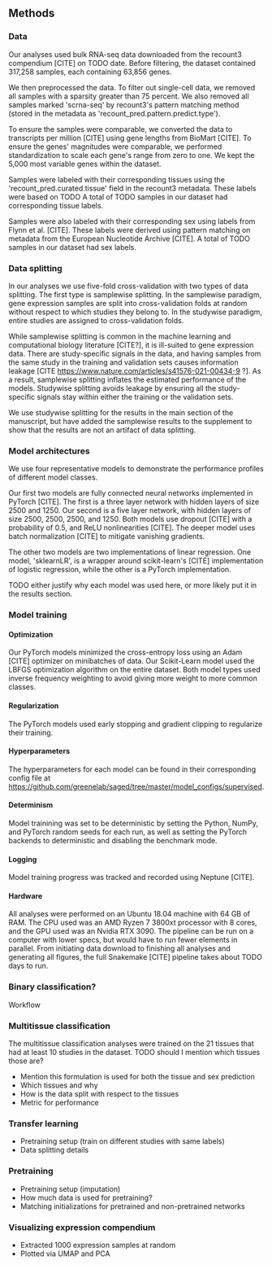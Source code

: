## Methods

### Data
Our analyses used bulk RNA-seq data downloaded from the recount3 compendium [CITE] on TODO date.
Before filtering, the dataset contained 317,258 samples, each containing 63,856 genes.

We then preprocessed the data.
To filter out single-cell data, we removed all samples with a sparsity greater than 75 percent.
We also removed all samples marked 'scrna-seq' by recount3's pattern matching method (stored in the metadata as 'recount_pred.pattern.predict.type').

To ensure the samples were comparable, we converted the data to transcripts per million [CITE] using gene lengths from BioMart [CITE].
To ensure the genes' magnitudes were comparable, we performed standardization to scale each gene's range from zero to one.
We kept the 5,000 most variable genes within the dataset.

Samples were labeled with their corresponding tissues using the 'recount_pred.curated.tissue' field in the recount3 metadata.
These labels were based on TODO
A total of TODO samples in our dataset had corresponding tissue labels.

Samples were also labeled with their corresponding sex using labels from Flynn et al. [CITE].
These labels were derived using pattern matching on metadata from the European Nucleotide Archive [CITE].
A total of TODO samples in our dataset had sex labels.

### Data splitting
In our analyses we use five-fold cross-validation with two types of data splitting.
The first type is samplewise splitting.
In the samplewise paradigm, gene expression samples are split into cross-validation folds at random without respect to which studies they belong to.
In the studywise paradigm, entire studies are assigned to cross-validation folds.

While samplewise splitting is common in the machine learning and computational biology literature [CITE?], it is ill-suited to gene expression data.
There are study-specific signals in the data, and having samples from the same study in the training and validation sets causes information leakage [CITE https://www.nature.com/articles/s41576-021-00434-9 ?].
As a result, samplewise splitting inflates the estimated performance of the models.
Studywise splitting avoids leakage by ensuring all the study-specific signals stay within either the training or the validation sets.

We use studywise splitting for the results in the main section of the manuscript, but have added the samplewise results to the supplement to show that the results are not an artifact of data splitting.

### Model architectures
We use four representative models to demonstrate the performance profiles of different model classes.

Our first two models are fully connected neural networks implemented in PyTorch [CITE].
The first is a three layer network with hidden layers of size 2500 and 1250.
Our second is a five layer network, with hidden layers of size 2500, 2500, 2500, and 1250.
Both models use dropout [CITE] with a probability of 0.5, and ReLU nonlinearities [CITE].
The deeper model uses batch normalization [CITE] to mitigate vanishing gradients.

The other two models are two implementations of linear regression.
One model, 'sklearnLR', is a wrapper around scikit-learn's [CITE] implementation of logistic regression, while the other is a PyTorch implementation.

TODO either justify why each model was used here, or more likely put it in the results section.

### Model training
#### Optimization
Our PyTorch models minimized the cross-entropy loss using an Adam [CITE] optimizer on minibatches of data.
Our Scikit-Learn model used the LBFGS optimization algorithm on the entire dataset. 
Both model types used inverse frequency weighting to avoid giving more weight to more common classes.

#### Regularization
The PyTorch models used early stopping and gradient clipping to regularize their training.

#### Hyperparameters
The hyperparameters for each model can be found in their corresponding config file at https://github.com/greenelab/saged/tree/master/model_configs/supervised.

#### Determinism
Model trainining was set to be deterministic by setting the Python, NumPy, and PyTorch random seeds for each run, as well as setting the PyTorch backends to deterministic and disabling the benchmark mode.

#### Logging
Model training progress was tracked and recorded using Neptune [CITE].

#### Hardware
All analyses were performed on an Ubuntu 18.04 machine with 64 GB of RAM.
The CPU used was an AMD Ryzen 7 3800xt processor with 8 cores, and the GPU used was an Nvidia RTX 3090.
The pipeline can be run on a computer with lower specs, but would have to run fewer elements in parallel.
From initiating data download to finishing all analyses and generating all figures, the full Snakemake [CITE] pipeline takes about TODO days to run.

### Binary classification?
Workflow

### Multitissue classification
The multitissue classification analyses were trained on the 21 tissues that had at least 10 studies in the dataset.
TODO should I mention which tissues those are?

- Mention this formulation is used for both the tissue and sex prediction
- Which tissues and why
- How is the data split with respect to the tissues
- Metric for performance

### Transfer learning
- Pretraining setup (train on different studies with same labels)
- Data splitting details

### Pretraining
- Pretraining setup (imputation)
- How much data is used for pretraining?
- Matching initializations for pretrained and non-pretrained networks

### Visualizing expression compendium
- Extracted 1000 expression samples at random
- Plotted via UMAP and PCA

